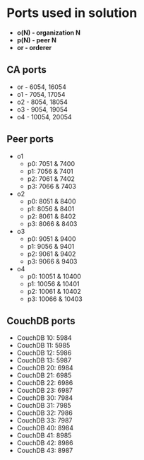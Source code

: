# Ports used in solution
- **o(N) - organization N**
- **p(N) - peer N**
- **or - orderer**

## CA ports
- or - 6054, 16054
- o1 - 7054, 17054
- o2 - 8054, 18054
- o3 - 9054, 19054
- o4 - 10054, 20054

## Peer ports
- o1 
    - p0: 7051 & 7400 
    - p1: 7056 & 7401
    - p2: 7061 & 7402
    - p3: 7066 & 7403
- o2 
    - p0: 8051 & 8400
    - p1: 8056 & 8401
    - p2: 8061 & 8402
    - p3: 8066 & 8403
- o3 
    - p0: 9051 & 9400
    - p1: 9056 & 9401
    - p2: 9061 & 9402
    - p3: 9066 & 9403
- o4 
    - p0: 10051 & 10400 
    - p1: 10056 & 10401
    - p2: 10061 & 10402
    - p3: 10066 & 10403

## CouchDB ports
- CouchDB 10: 5984
- CouchDB 11: 5985
- CouchDB 12: 5986
- CouchDB 13: 5987
- CouchDB 20: 6984
- CouchDB 21: 6985
- CouchDB 22: 6986
- CouchDB 23: 6987
- CouchDB 30: 7984
- CouchDB 31: 7985
- CouchDB 32: 7986
- CouchDB 33: 7987
- CouchDB 40: 8984
- CouchDB 41: 8985
- CouchDB 42: 8986
- CouchDB 43: 8987